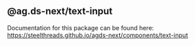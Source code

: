 ## @ag.ds-next/text-input

Documentation for this package can be found here: https://steelthreads.github.io/agds-next/components/text-input

